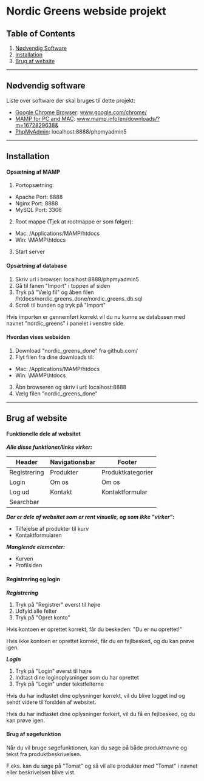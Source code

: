 # Nordic Greens webside projekt

## Table of Contents
1. [Nødvendig Software](#nødvendig-software)
2. [Installation](#installation)
3. [Brug af website](#brug-af-website)

***
## Nødvendig software
Liste over software der skal bruges til dette projekt:
* [Google Chrome Browser](https://www.google.com/chrome/): www.google.com/chrome/
* [MAMP for PC and MAC](https://www.mamp.info/en/downloads/?m=1672829638&): www.mamp.info/en/downloads/?m=1672829638&
* [PhpMyAdmin](localhost:8888/phpmyadmin5): localhost:8888/phpmyadmin5

***
## Installation
#### Opsætning af MAMP
1. Portopsætning:
* Apache Port: 8888
* Nginx Port: 8888
* MySQL Port: 3306

2. Root mappe (Tjek at rootmappe er som følger):
* Mac: /Applications/MAMP/htdocs
* Win: \MAMP\htdocs

3. Start server

#### Opsætning af database
1. Skriv url i browser: localhost:8888/phpmyadmin5
2. Gå til fanen "Import" i toppen af siden
3. Tryk på "Vælg fil" og åben filen /htdocs/nordic_greens_done/nordic_greens_db.sql
4. Scroll til bunden og tryk på "Import"

Hvis importen er gennemført korrekt vil du nu kunne se databasen med navnet "nordic_greens" i panelet i venstre side.


#### Hvordan vises websiden

1. Download "nordic_greens_done" fra github.com/
2. Flyt filen fra dine downloads til:
* Mac: /Applications/MAMP/htdocs
* Win: \MAMP\htdocs
3. Åbn browseren og skriv i url: localhost:8888
4. Vælg filen "nordic_greens_done"

***
## Brug af website

#### Funktionelle dele af websitet

**_Alle disse funktioner/links virker:_**

| Header        | Navigationsbar    | Footer              |
| ------------- | ----------------- | -------------       |
| Registrering  | Produkter         | Produktkategorier   |
| Login         | Om os             | Om os               |
| Log ud        | Kontakt           | Kontaktformular     |
| Searchbar     |                   |                     |

**_Der er dele af websitet som er rent visuelle, og som ikke "virker":_**
* Tilføjelse af produkter til kurv
* Kontaktformularen

**_Manglende elementer:_**
* Kurven
* Profilsiden

#### Registrering og login

**_Registrering_**
1. Tryk på "Registrer" øverst til højre
2. Udfyld alle felter
3. Tryk på "Opret konto"

Hvis kontoen er oprettet korrekt, får du beskeden: "Du er nu oprettet!"

Hvis ikke kontoen er oprettet korrekt, får du en fejlbesked, og du kan prøve igen.

**_Login_**
1. Tryk på "Login" øverst til højre
2. Indtast dine loginoplysninger som du har oprettet
3. Tryk på "Login" under tekstfelterne

Hvis du har indtastet dine oplysninger korrekt, vil du blive logget ind og sendt videre til forsiden af websitet.

Hvis du har indtastet dine oplysninger forkert, vil du få en fejlbesked, og du kan prøve igen.

#### Brug af søgefunktion

Når du vil bruge søgefunktionen, kan du søge på både produktnavne og tekst fra produktbeskrivelsen.

F.eks. kan du søge på "Tomat" og så vil alle produkter med "Tomat" i navnet eller beskrivelsen blive vist.
